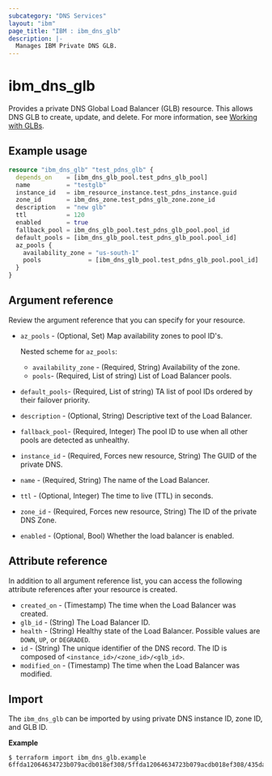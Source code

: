 ```yaml
---
subcategory: "DNS Services"
layout: "ibm"
page_title: "IBM : ibm_dns_glb"
description: |-
  Manages IBM Private DNS GLB.
---
```


# ibm_dns_glb

Provides a private DNS Global Load Balancer (GLB) resource. This allows DNS GLB to create, update, and delete. For more information, see [Working with GLBs](https://cloud.ibm.com/docs/dns-svcs?topic=dns-svcs-global-load-balancers). 


## Example usage

```terraform
resource "ibm_dns_glb" "test_pdns_glb" {
  depends_on    = [ibm_dns_glb_pool.test_pdns_glb_pool]
  name          = "testglb"
  instance_id   = ibm_resource_instance.test_pdns_instance.guid
  zone_id       = ibm_dns_zone.test_pdns_glb_zone.zone_id
  description   = "new glb"
  ttl           = 120
  enabled       = true
  fallback_pool = ibm_dns_glb_pool.test_pdns_glb_pool.pool_id
  default_pools = [ibm_dns_glb_pool.test_pdns_glb_pool.pool_id]
  az_pools {
    availability_zone = "us-south-1"
    pools             = [ibm_dns_glb_pool.test_pdns_glb_pool.pool_id]
  }
}
```

## Argument reference
Review the argument reference that you can specify for your resource. 

- `az_pools` - (Optional, Set)  Map availability zones to pool ID's.

  Nested scheme for `az_pools`:
  - `availability_zone` - (Required, String) Availability of the zone.
  - `pools`- (Required, List of string) List of Load Balancer pools.
- `default_pools`- (Required, List of string) TA list of pool IDs ordered by their failover priority.
- `description` - (Optional, String)  Descriptive text of the Load Balancer.
- `fallback_pool`- (Required, Integer) The pool ID to use when all other pools are detected as unhealthy.
- `instance_id` - (Required, Forces new resource, String) The GUID of the private DNS.
- `name` - (Required, String) The name of the Load Balancer.
- `ttl` - (Optional, Integer) The time to live (TTL) in seconds.
- `zone_id` - (Required, Forces new resource, String) The ID of the private DNS Zone.
- `enabled` - (Optional, Bool) Whether the load balancer is enabled.

## Attribute reference
In addition to all argument reference list, you can access the following attribute references after your resource is created. 

- `created_on` - (Timestamp) The time when the Load Balancer was created. 
- `glb_id` - (String) The Load Balancer ID. 
- `health` - (String) Healthy state of the Load Balancer. Possible values are `DOWN`, `UP`, or `DEGRADED`. 
- `id` - (String) The unique identifier of the DNS record. The ID is composed of `<instance_id>/<zone_id>/<glb_id>`.
- `modified_on` - (Timestamp) The time when the Load Balancer was modified.

## Import
The `ibm_dns_glb` can be imported by using private DNS instance ID, zone ID, and GLB ID.

**Example**

```
$ terraform import ibm_dns_glb.example 6ffda12064634723b079acdb018ef308/5ffda12064634723b079acdb018ef308/435da12064634723b079acdb018ef308
```
